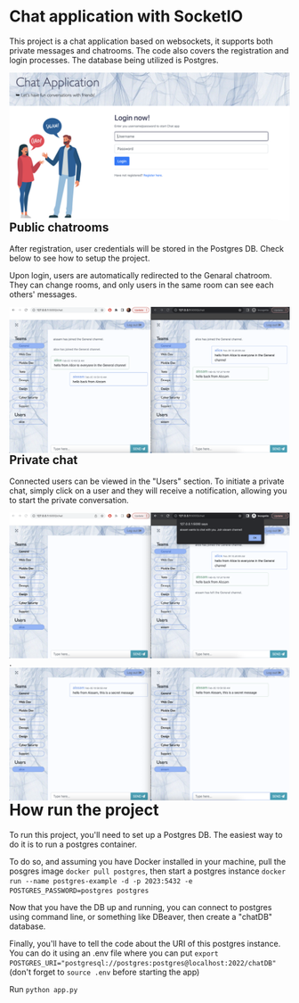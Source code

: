 # Chat application with SocketIO

This project is a chat application based on websockets, it supports both private messages and chatrooms. The code also covers the registration and login processes. The database being utilized is Postgres.

<img align="right" src="./images/login.png" alt="Login page"><br><br>



## Public chatrooms

After registration, user credentials will be stored in the Postgres DB. Check below to see how to setup the project.

Upon login, users are automatically redirected to the Genaral chatroom. They can change rooms, and only users in the same room can see each others' messages.

<img align="right" src="./images/chatrooms.png" alt="Chatrooms page"><br><br>


## Private chat

Connected users can be viewed in the "Users" section. To initiate a private chat, simply click on a user and they will receive a notification, allowing you to start the private conversation.

<img align="right" src="./images/chatprivate.png" alt="Private chat page">
.
<img align="right" src="./images/chatprivate2.png" alt="Private chat page">


# How run the project

To run this project, you'll need to set up a Postgres DB. The easiest way to do it is to run a postgres container. 

To do so, and assuming you have Docker installed in your machine, pull the posgres image `docker pull postgres`, then start a postgres instance `docker run --name postgres-example -d -p 2023:5432 -e POSTGRES_PASSWORD=postgres postgres`

Now that you have the DB up and running, you can connect to postgres using command line, or something like DBeaver, then create a "chatDB" database.

Finally, you'll have to tell the code about the URI of this postgres instance. You can do it using an .env file  where you can put `export POSTGRES_URI="postgresql://postgres:postgres@localhost:2022/chatDB"` (don't forget to `source .env` before starting the app)

Run `python app.py`

